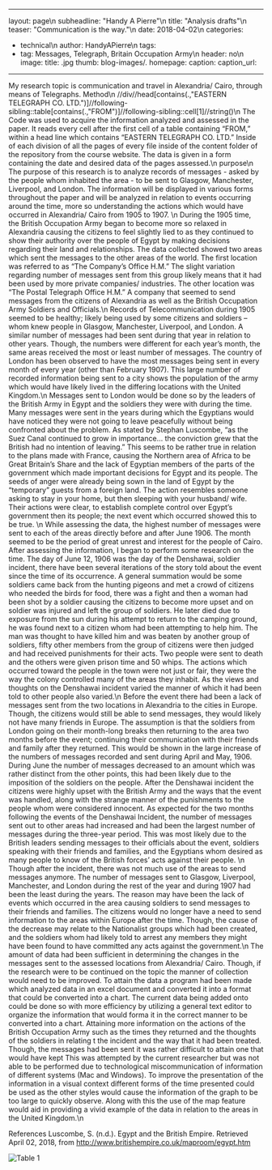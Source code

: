 ----
layout: page\n
subheadline: "Handy A Pierre"\n
title: "Analysis drafts"\n
teaser: "Communication is the way."\n
date: 2018-04-02\n
categories:
  - technical\n
author: HandyAPierre\n
tags:
  - tag: Messages, Telegraph, Britain Occupation Army\n
header: no\n
image:
  title: .jpg <!-- for image-name.png, substitute name you've given your image file -->
  thumb: blog-images/.
  homepage:
  caption:
  caption_url: 
---
 My research topic is communication and travel in Alexandria/ Cairo, through means of Telegraphs.
    Method\n
//div//head[contains(.,"EASTERN TELEGRAPH CO. LTD.")]//following-sibling::table[contains(.,"FROM")]//following-sibling::cell[1]//string()\n
The Code was used to acquire the information analyzed and assessed in the paper. It reads every cell after the first cell of a table containing “FROM,” within a head line which contains “EASTERN TELEGRAPH CO. LTD.” Inside of each division of all the pages of every file inside of the content folder of the repository from the course website. The data is given in a form containing the date and desired data of the pages assessed.\n
purpose\n
The purpose of this research is to analyze records of messages - asked by the people whom inhabited the area - to be sent to Glasgow, Manchester, Liverpool, and London. The information will be displayed in various forms throughout the paper and will be analyzed in relation to events occurring around the time, more so understanding the actions which would have occurred in Alexandria/ Cairo from 1905 to 1907. \n
During the 1905 time, the British Occupation Army began to become more so relaxed in Alexandria causing the citizens to feel slightly lied to as they continued to show their authority over the people of Egypt by making decisions regarding their land and relationships. The data collected showed two areas which sent the messages to the other areas of the world. The first location was referred to as “The Company’s Office H.M.” The slight variation regarding number of messages sent from this group likely means that it had been used by more private companies/ industries. The other location was “The Postal Telegraph Office H.M.” A company that seemed to send messages from the citizens of Alexandria as well as the British Occupation Army Soldiers and Officials.\n
Records of Telecommunication during 1905 seemed to be healthy; likely being used by some citizens and soldiers – whom knew people in Glasgow, Manchester, Liverpool, and London. A similar number of messages had been sent during that year in relation to other years. Though, the numbers were different for each year’s month, the same areas received the most or least number of messages. The country of London has been observed to have the most messages being sent in every month of every year (other than February 1907). This large number of recorded information being sent to a city shows the population of the army which would have likely lived in the differing locations with the United Kingdom.\n
Messages sent to London would be done so by the leaders of the British Army in Egypt and the soldiers they were with during the time. Many messages were sent in the years during which the Egyptians would have noticed they were not going to leave peacefully without being confronted about the problem. As stated by Stephan Luscombe, “as the Suez Canal continued to grow in importance… the conviction grew that the British had no intention of leaving.” This seems to be rather true in relation to the plans made with France, causing the Northern area of Africa to be Great Britain’s Share and the lack of Egyptian members of the parts of the government which made important decisions for Egypt and its people. The seeds of anger were already being sown in the land of Egypt by the “temporary” guests from a foreign land. The action resembles someone asking to stay in your home, but then sleeping with your husband/ wife. Their actions were clear, to establish complete control over Egypt’s government then its people; the next event which occurred showed this to be true. \n
While assessing the data, the highest number of messages were sent to each of the areas directly before and after June 1906. The month seemed to be the period of great unrest and interest for the people of Cairo. After assessing the information, I began to perform some research on the time. The day of June 12, 1906 was the day of the Denshawai, soldier incident, there have been several iterations of the story told about the event since the time of its occurrence. A general summation would be some soldiers came back from the hunting pigeons and met a crowd of citizens who needed the birds for food, there was a fight and then a woman had been shot by a soldier causing the citizens to become more upset and on soldier was injured and left the group of soldiers. He later died due to exposure from the sun during his attempt to return to the camping ground, he was found next to a citizen whom had been attempting to help him. The man was thought to have killed him and was beaten by another group of soldiers, fifty other members from the group of citizens were then judged and had received punishments for their acts. Two people were sent to death and the others were given prison time and 50 whips. The actions which occurred toward the people in the town were not just or fair, they were the way the colony controlled many of the areas they inhabit. As the views and thoughts on the Denshawai incident varied the manner of which it had been told to other people also varied.\n
Before the event there had been a lack of messages sent from the two locations in Alexandria to the cities in Europe. Though, the citizens would still be able to send messages, they would likely not have many friends in Europe. The assumption is that the soldiers from London going on their month-long breaks then returning to the area two months before the event; continuing their communication with their friends and family after they returned. This would be shown in the large increase of the numbers of messages recorded and sent during April and May, 1906. During June the number of messages decreased to an amount which was rather distinct from the other points, this had been likely due to the imposition of the soldiers on the people. After the Denshawai incident the citizens were highly upset with the British Army and the ways that the event was handled, along with the strange manner of the punishments to the people whom were considered innocent. As expected for the two months following the events of the Denshawai Incident, the number of messages sent out to other areas had increased and had been the largest number of messages during the three-year period. This was most likely due to the British leaders sending messages to their officials about the event, soldiers speaking with their friends and families, and the Egyptians whom desired as many people to know of the British forces’ acts against their people. \n
Though after the incident, there was not much use of the areas to send messages anymore. The number of messages sent to Glasgow, Liverpool, Manchester, and London during the rest of the year and during 1907 had been the least during the years. The reason may have been the lack of events which occurred in the area causing soldiers to send messages to their friends and families. The citizens would no longer have a need to send information to the areas within Europe after the time. Though, the cause of the decrease may relate to the Nationalist groups which had been created, and the soldiers whom had likely told to arrest any members they might have been found to have committed any acts against the government.\n
The amount of data had been sufficient in determining the changes in the messages sent to the assessed locations from Alexandria/ Cairo. Though, if the research were to be continued on the topic the manner of collection would need to be improved. To attain the data a program had been made which analyzed data in an excel document and converted it into a format that could be converted into a chart. The current data being added onto could be done so with more efficiency by utilizing a general text editor to organize the information that would forma it in the correct manner to be converted into a chart. Attaining more information on the actions of the British Occupation Army such as the times they returned and the thoughts of the soldiers in relating t the incident and the way that it had been treated. Though, the messages had been sent it was rather difficult to attain one that would have kept
This was attempted by the current researcher but was not able to be performed due to technological miscommunication of information of different systems (Mac and Windows). To improve the presentation of the information in a visual context different forms of the time presented could be used as the other styles would cause the information of the graph to be too large to quickly observe.  Along with this the use of the map feature would aid in providing a vivid example of the data in relation to the areas in the United Kingdom.\n
















References
Luscombe, S. (n.d.). Egypt and the British Empire. Retrieved April 02, 2018, from http://www.britishempire.co.uk/maproom/egypt.htm



![Table 1]()
